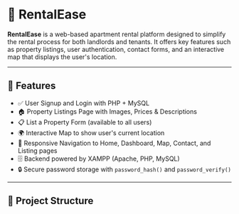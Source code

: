 # 🏡 RentalEase

**RentalEase** is a web-based apartment rental platform designed to simplify the rental process for both landlords and tenants. It offers key features such as property listings, user authentication, contact forms, and an interactive map that displays the user's location.

---

## 🚀 Features

- ✅ User Signup and Login with PHP + MySQL
- 🏠 Property Listings Page with Images, Prices & Descriptions
- 📋 List a Property Form (available to all users)
- 🌍 Interactive Map to show user's current location
- 🧭 Responsive Navigation to Home, Dashboard, Map, Contact, and Listing pages
- 🗄️ Backend powered by XAMPP (Apache, PHP, MySQL)
- 🔒 Secure password storage with `password_hash()` and `password_verify()`

---

## 📁 Project Structure

